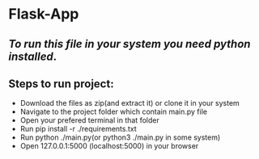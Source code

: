 # Flask-App
## *To run this file in your system you need python installed*.
## Steps to run project:
- Download the files as zip(and extract it) or clone it in your system
- Navigate to the project folder which contain main.py file
- Open your prefered terminal in that folder
- Run pip install -r ./requirements.txt
- Run python ./main.py(or python3 ./main.py in some system)
- Open 127.0.0.1:5000 (localhost:5000) in your browser
